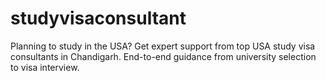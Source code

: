 # studyvisaconsultant
Planning to study in the USA? Get expert support from top USA study visa consultants in Chandigarh. End-to-end guidance from university selection to visa interview.
